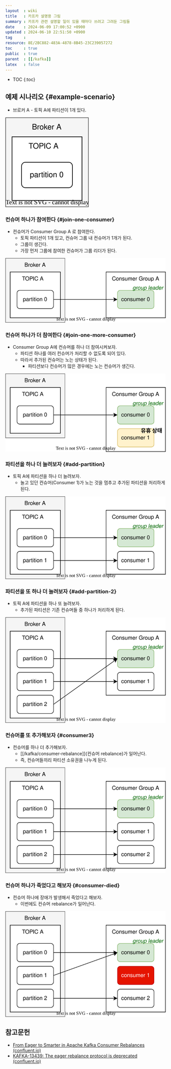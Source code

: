 ```yaml
---
layout  : wiki
title   : 카프카 설명용 그림
summary : 카프카 관련 설명할 일이 있을 때마다 쓰려고 그려둔 그림들
date    : 2024-06-09 17:00:52 +0900
updated : 2024-06-10 22:51:50 +0900
tag     : 
resource: 8E/2BC882-483A-4878-8B45-23C239057272
toc     : true
public  : true
parent  : [[/kafka]]
latex   : false
---
```

* TOC
{:toc}

## 예제 시나리오 {#example-scenario}

- 브로커 A - 토픽 A에 파티션이 1개 있다.

![]( /resource/8E/2BC882-483A-4878-8B45-23C239057272/partition1-consumer0.svg )

### 컨슈머 하나가 참여한다 {#join-one-consumer}

- 컨슈머가 Consumer Group A 로 참여한다.
    - 토픽 파티션이 1개 있고, 컨슈머 그룹 내 컨슈머가 1개가 된다.
    - 그룹이 생긴다.
    - 가장 먼저 그룹에 참여한 컨슈머가 그룹 리더가 된다.

![]( /resource/8E/2BC882-483A-4878-8B45-23C239057272/partition1-consumer1.svg )

### 컨슈머 하나가 더 참여한다 {#join-one-more-consumer}

- Consumer Group A에 컨슈머를 하나 더 참여시켜보자.
    - 파티션 하나를 여러 컨슈머가 처리할 수 없도록 되어 있다.
    - 따라서 추가된 컨슈머는 노는 상태가 된다.
        - 파티션보다 컨슈머가 많은 경우에는 노는 컨슈머가 생긴다.

![]( /resource/8E/2BC882-483A-4878-8B45-23C239057272/partition1-consumer2.svg )

### 파티션을 하나 더 늘려보자 {#add-partition}

- 토픽 A에 파티션을 하나 더 늘려보자.
    - 놀고 있던 컨슈머(Consumer 1)가 노는 것을 멈추고 추가된 파티션을 처리하게 된다.

![]( /resource/8E/2BC882-483A-4878-8B45-23C239057272/partition2-consumer2.svg )

### 파티션을 또 하나 더 늘려보자 {#add-partition-2}

- 토픽 A에 파티션을 하나 또 늘려보자.
    - 추가된 파티션은 기존 컨슈머들 중 하나가 처리하게 된다.

![]( /resource/8E/2BC882-483A-4878-8B45-23C239057272/partition3-consumer2.svg )

### 컨슈머를 또 추가해보자 {#consumer3}

- 컨슈머를 하나 더 추가해보자.
    - [[/kafka/consumer-rebalance]]{컨슈머 rebalance}가 일어난다.
    - 즉, 컨슈머들끼리 파티션 소유권을 나누게 된다.

![]( /resource/8E/2BC882-483A-4878-8B45-23C239057272/partition3-consumer3.svg )

### 컨슈머 하나가 죽었다고 해보자 {#consumer-died}

- 컨슈머 하나에 장애가 발생해서 죽었다고 해보자.
    - 이번에도 컨슈머 rebalance가 일어난다.

![]( /resource/8E/2BC882-483A-4878-8B45-23C239057272/partition3-consumer2-disabled1.svg )


## 참고문헌

- [From Eager to Smarter in Apache Kafka Consumer Rebalances (confluent.io)](https://www.confluent.io/blog/cooperative-rebalancing-in-kafka-streams-consumer-ksqldb/ )
- [KAFKA-13439: The eager rebalance protocol is deprecated (confluent.io)](https://www.confluent.io/ko-kr/blog/apache-kafka-3-1-version-features-and-updates/#eager-rebalance-protocol )

